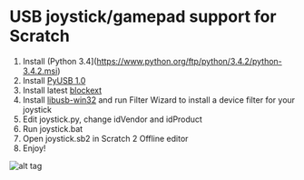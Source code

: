 USB joystick/gamepad support for Scratch
======================================

1. Install (Python 3.4](https://www.python.org/ftp/python/3.4.2/python-3.4.2.msi)
2. Install [PyUSB 1.0](https://github.com/walac/pyusb)
3. Install latest [blockext](https://github.com/blockext/blockext)
4. Install [libusb-win32](http://sourceforge.net/projects/libusb-win32/files/libusb-win32-releases/1.2.6.0/libusb-win32-devel-filter-1.2.6.0.exe/download) and run Filter Wizard to install a device filter for your joystick
5. Edit joystick.py, change idVendor and idProduct
6. Run joystick.bat
7. Open joystick.sb2 in Scratch 2 Offline editor
8. Enjoy!

![alt tag](http://i.imgur.com/WShXplV.jpg)
